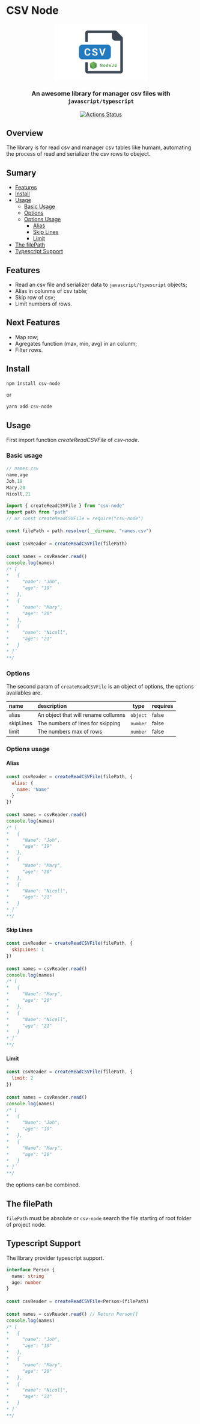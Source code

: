 # CSV Node

<p align="center">
  <img src="./assets/Logo.png" width="250" alt="CSV Node" />
</p>

<h3 align="center"> 
  An awesome library for manager csv files  with <code>javascript/typescript</code>
</h3>

<div align="center">

[![Actions Status](https://github.com/david32145/csv-node/workflows/build/badge.svg)](https://github.com/david32145/csv-node/actions)

</div>

## Overview

The library is for read csv and manager csv tables like humam, automating the process of read
and serializer the csv rows to obeject.

## Sumary

- [Features](#features)
- [Install](#install)
- [Usage](#usage)
  - [Basic Usage](#basic-usage)
  - [Options](#options)
  - [Options Usage](#options-usage)
    - [Alias](#alias)
    - [Skip Lines](#skip-lines)
    - [Limit](#limit)
 - [The filePath](#the-filePath)
 - [Typescript Support](#typescript-support)

## Features

- Read an csv file and serializer data to `javascript/typescript` objects;
- Alias in colunms of csv table;
- Skip row of csv;
- Limit numbers of rows.

## Next Features

- Map row;
- Agregates function (max, min, avg) in an colunm;
- Filter rows.

## Install

```bash
npm install csv-node
```

or

```bash
yarn add csv-node
```

## Usage

First import function _createReadCSVFile_ of _csv-node_.

### Basic usage

```js
// names.csv
name,age
Joh,19
Mary,20
Nicoll,21
```

```js
import { createReadCSVFile } from "csv-node"
import path from "path"
// or const createReadCSVFile = require("csv-node")

const filePath = path.resolver(__dirname, "names.csv")

const csvReader = createReadCSVFile(filePath)

const names = csvReader.read()
console.log(names)
/* [
*   {
*     "name": "Joh",
*     "age": "19"
*   },
*   {
*     "name": "Mary",
*     "age": "20"
*   },
*   {
*     "name": "Nicoll",
*     "age": "21"
*   }
* ]´
**/
```

### Options

The second param of `createReadCSVFile` is an object of options, the options availables are.

|name|description|type|requires|
|:-----|:-----|:---:|:-----|
|alias|An object that will rename collumns|`object`|false|
|skipLines|The numbers of lines for skipping|`number`|false|
|limit|The numbers max of rows|`number`|false|

### Options usage

#### Alias

```js
const csvReader = createReadCSVFile(filePath, {
  alias: {
    name: "Name"
  }
})

const names = csvReader.read()
console.log(names)
/* [
*   {
*     "Name": "Joh",
*     "age": "19"
*   },
*   {
*     "Name": "Mary",
*     "age": "20"
*   },
*   {
*     "Name": "Nicoll",
*     "age": "21"
*   }
* ]´
**/
```

#### Skip Lines

```js
const csvReader = createReadCSVFile(filePath, {
  skipLines: 1
})

const names = csvReader.read()
console.log(names)
/* [
*   {
*     "Name": "Mary",
*     "age": "20"
*   },
*   {
*     "Name": "Nicoll",
*     "age": "21"
*   }
* ]´
**/
```

#### Limit

```js
const csvReader = createReadCSVFile(filePath, {
  limit: 2
})

const names = csvReader.read()
console.log(names)
/* [
*   {
*     "Name": "Joh",
*     "age": "19"
*   },
*   {
*     "Name": "Mary",
*     "age": "20"
*   }
* ]´
**/
```

the options can be combined.

## The filePath

`filePath` must be absolute or `csv-node` search the file startirg of root folder of project node.

## Typescript Support

The library provider typescript support.

```ts
interface Person {
  name: string
  age: number
}

const csvReader = createReadCSVFile<Person>(filePath)

const names = csvReader.read() // Return Person[]
console.log(names)
/* [
*   {
*     "name": "Joh",
*     "age": "19"
*   },
*   {
*     "name": "Mary",
*     "age": "20"
*   },
*   {
*     "name": "Nicoll",
*     "age": "21"
*   }
* ]´
**/
```
